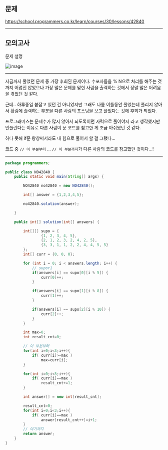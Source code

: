 
## 문제

https://school.programmers.co.kr/learn/courses/30/lessons/42840

---

## 모의고사

문제 설명

![image](https://user-images.githubusercontent.com/64416833/192520310-f7e62583-6f71-49a8-988b-0b0de41a8923.png)

---

지금까지 풀었던 문제 중 가장 후회된 문제이다.
수포자들을 % N으로 처리를 해주는 것까지 어렵진 않았으나 가장 많은 문제를 맞힌 사람을 출력하는 것에서 정말 많은 어려움을 겪었던 것 같다.

근데.. 하루종일 붙잡고 있던 건 아니었지만 그래도 나름 이틀동안 풀었는데 풀리지 않아서 홧김에 출력하는 부분을 다른 사람의 포스팅을 보고 풀었다는 것에 후회가 되었다.

프로그래머스는 문제수가 많지 않아서 되도록이면 자력으로 풀어야지 라고 생각했지만 안풀린다는 이유로 다른 사람이 푼 코드를 참고한 게 조금 아쉬웠던 것 같다.

하다 못해 if문 왕창써서라도 내 힘으로 풀어서 할 걸 그랬다...

코드 중 `// 이 부분부터` ... `// 이 부분까지`가 다른 사람의 코드를 참고했던 것이다...!

---


```java
package programmers;

public class NO42840 {
    public static void main(String[] args) {

        NO42840 no42840 = new NO42840();

        int[] answer = {1,2,3,4,5};

        no42840.solution(answer);

    }

    public int[] solution(int[] answers) {

        int[][] supo = {
                {1, 2, 3, 4, 5},
                {2, 1, 2, 3, 2, 4, 2, 5},
                {3, 3, 1, 1, 2, 2, 4, 4, 5, 5}
        };
        int[] curr = {0, 0, 0};

        for (int i = 0; i < answers.length; i++) {
            // supor1
            if(answers[i] == supo[0][i % 5]) {
                curr[0]++;
            }

            if(answers[i] == supo[1][i % 8]) {
                curr[1]++;
            }

            if(answers[i] == supo[2][i % 10]) {
                curr[2]++;
            }
        }

        int max=0;
        int result_cnt=0;

        // 이 부분부터
        for(int i=0;i<3;i++){
            if( curr[i]>=max )
                max=curr[i];
        }

        for(int i=0;i<3;i++){
            if( curr[i]==max )
                result_cnt+=1;
        }

        int answer[] = new int[result_cnt];

        result_cnt=0;
        for(int i=0;i<3;i++){
            if( curr[i]==max )
                answer[result_cnt++]=i+1;
        }
        // 여기까지
        return answer;
    }
}

```